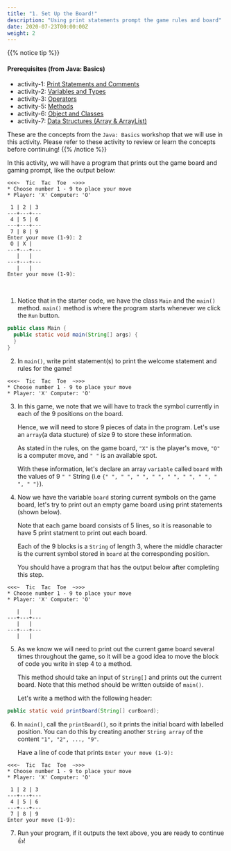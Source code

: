 ```yaml
---
title: "1. Set Up the Board!"
description: "Using print statements prompt the game rules and board"
date: 2020-07-23T00:00:00Z
weight: 2
---
```


{{% notice tip %}}
#### Prerequisites (from Java: Basics) 
- activity-1: [Print Statements and Comments](../../java-basics/activity-1)
- activity-2: [Variables and Types](../../java-basics/activity-2)
- activity-3: [Operators](../../java-basics/activity-3)
- activity-5: [Methods](../../java-basics/activity-5)
- activity-6: [Object and Classes](../../java-basics/activity-6)
- activity-7: [Data Structures (Array & ArrayList)](../../java-basics/activity-7)

These are the concepts from the `Java: Basics` workshop that we will use in this activity. Please refer to these activity to review or learn the concepts before continuing!
{{% /notice %}}

In this activity, we will have a program that prints out the game board and gaming prompt, like the output below:
```
<<<~  Tic  Tac  Toe  ~>>>
* Choose number 1 - 9 to place your move
* Player: 'X' Computer: 'O'

 1 | 2 | 3 
---+---+---
 4 | 5 | 6 
---+---+---
 7 | 8 | 9 
Enter your move (1-9): 2
 O | X |   
---+---+---
   |   |   
---+---+---
   |   |   
Enter your move (1-9): 
```
</br>

1. Notice that in the starter code, we have the class `Main` and the `main()` method. `main()` method is where the program starts whenever we click the `Run` button. 
```java
public class Main {
  public static void main(String[] args) {
  }
}
```

2. In `main()`, write print statement(s) to print the welcome statement and rules for the game!
```
<<<~  Tic  Tac  Toe  ~>>>
* Choose number 1 - 9 to place your move
* Player: 'X' Computer: 'O'
```

3. In this game, we note that we will have to track the symbol currently in each of the 9 positions on the board. 

   Hence, we will need to store 9 pieces of data in the program. Let's use an `array`(a data stucture) of size 9 to store these information. 

   As stated in the rules, on the game board, `"X"` is the player's move, `"O"` is a computer move, and `" "` is an available spot.

   With these information, let's declare an array `variable` called `board` with the values of 9 `" "` String (i.e `{" ", " ", " ", " ", " ", " ", " ", " ", " "}`).

4. Now we have the variable `board` storing current symbols on the game board, let's try to print out an empty game board using print statements (shown below). 

   Note that each game board consists of 5 lines, so it is reasonable to have 5 print statment to print out each board. 
   
   Each of the 9 blocks is a `String` of length 3, where the middle character is the current symbol stored in `board` at the corresponding position.

   You should have a program that has the output below after completing this step.
```
<<<~  Tic  Tac  Toe  ~>>>
* Choose number 1 - 9 to place your move
* Player: 'X' Computer: 'O'

   |   |  
---+---+---
   |   |  
---+---+---
   |   | 
```

5. As we know we will need to print out the current game board several times throughout the game, so it will be a good idea to move the block of code you write in step 4 to a method. 

   This method should take an input of `String[]` and prints out the current board. Note that this method should be written outside of `main()`.
   
   Let's write a method with the following header:
```java
public static void printBoard(String[] curBoard);
```

6. In `main()`, call the `printBoard()`, so it prints the initial board with labelled position. You can do this by creating another `String array` of the content `"1", "2", ..., "9"`.

   Have a line of code that prints `Enter your move (1-9): `
```
<<<~  Tic  Tac  Toe  ~>>>
* Choose number 1 - 9 to place your move
* Player: 'X' Computer: 'O'

 1 | 2 | 3 
---+---+---
 4 | 5 | 6 
---+---+---
 7 | 8 | 9 
Enter your move (1-9): 
```

7. Run your program, if it outputs the text above, you are ready to continue 👍!